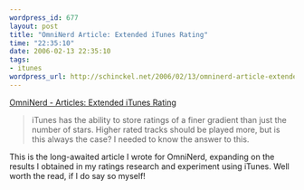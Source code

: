 ```yaml
--- 
wordpress_id: 677
layout: post
title: "OmniNerd Article: Extended iTunes Rating"
time: "22:35:10"
date: 2006-02-13 22:35:10
tags: 
- itunes
wordpress_url: http://schinckel.net/2006/02/13/omninerd-article-extended-itunes-rating/
---
```

[OmniNerd - Articles: Extended iTunes Rating][1]

> iTunes has the ability to store ratings of a finer gradient than just the number of stars. Higher rated tracks should be played more, but is this always the case? I needed to know the answer to this.

This is the long-awaited article I wrote for OmniNerd, expanding on the results I obtained in my ratings research and experiment using iTunes. Well worth the read, if I do say so myself! 

   [1]: http://www.omninerd.com/2006/02/10/articles/47

